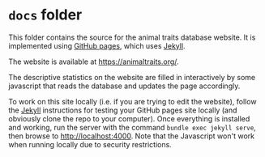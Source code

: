 # `docs` folder

This folder contains the source for the animal traits database website. It is implemented using [GitHub pages](https://pages.github.com/), which uses [Jekyll](https://docs.github.com/en/pages/setting-up-a-github-pages-site-with-jekyll). 

The website is available at https://animaltraits.org/.

The descriptive statistics on the website are filled in interactively by some javascript that reads the database and updates the page accordingly.

To work on this site locally (i.e. if you are trying to edit the website), follow the [Jekyll](https://docs.github.com/en/pages/setting-up-a-github-pages-site-with-jekyll) instructions for testing your GitHub pages site locally (and obviously clone the repo to your computer). Once everything is installed and working, run the server with the command `bundle exec jekyll serve`, then browse to [http://localhost:4000](http://localhost:4000). Note that the Javascript won't work when running locally due to security restrictions.
